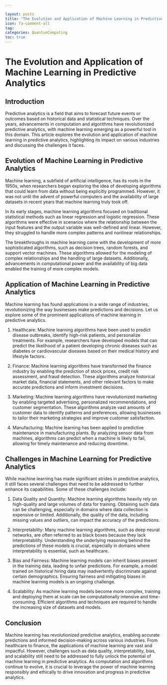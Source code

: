 ```yaml
---

layout: posts
title: "The Evolution and Application of Machine Learning in Predictive Analytics"
icon: fa-comment-alt
tag:      
categories: QuantumComputing
toc: true
---
```




# The Evolution and Application of Machine Learning in Predictive Analytics

## Introduction

Predictive analytics is a field that aims to forecast future events or outcomes based on historical data and statistical techniques. Over the years, advancements in computation and algorithms have revolutionized predictive analytics, with machine learning emerging as a powerful tool in this domain. This article explores the evolution and application of machine learning in predictive analytics, highlighting its impact on various industries and discussing the challenges it faces.

## Evolution of Machine Learning in Predictive Analytics

Machine learning, a subfield of artificial intelligence, has its roots in the 1950s, when researchers began exploring the idea of developing algorithms that could learn from data without being explicitly programmed. However, it was not until the advent of powerful computers and the availability of large datasets in recent years that machine learning truly took off.

In its early stages, machine learning algorithms focused on traditional statistical methods such as linear regression and logistic regression. These algorithms were effective in scenarios where the relationship between the input features and the output variable was well-defined and linear. However, they struggled to handle more complex patterns and nonlinear relationships.

The breakthroughs in machine learning came with the development of more sophisticated algorithms, such as decision trees, random forests, and support vector machines. These algorithms allowed for the modeling of complex relationships and the handling of large datasets. Additionally, advancements in computational power and the availability of big data enabled the training of more complex models.

## Application of Machine Learning in Predictive Analytics

Machine learning has found applications in a wide range of industries, revolutionizing the way businesses make predictions and decisions. Let us explore some of the prominent applications of machine learning in predictive analytics.

1. Healthcare: Machine learning algorithms have been used to predict disease outbreaks, identify high-risk patients, and personalize treatments. For example, researchers have developed models that can predict the likelihood of a patient developing chronic diseases such as diabetes or cardiovascular diseases based on their medical history and lifestyle factors.

2. Finance: Machine learning algorithms have transformed the finance industry by enabling the prediction of stock prices, credit risk assessment, and fraud detection. These algorithms analyze historical market data, financial statements, and other relevant factors to make accurate predictions and inform investment decisions.

3. Marketing: Machine learning algorithms have revolutionized marketing by enabling targeted advertising, personalized recommendations, and customer segmentation. These algorithms analyze vast amounts of customer data to identify patterns and preferences, allowing businesses to tailor their marketing strategies and improve customer satisfaction.

4. Manufacturing: Machine learning has been applied to predictive maintenance in manufacturing plants. By analyzing sensor data from machines, algorithms can predict when a machine is likely to fail, allowing for timely maintenance and reducing downtime.

## Challenges in Machine Learning for Predictive Analytics

While machine learning has made significant strides in predictive analytics, it still faces several challenges that need to be addressed to further enhance its capabilities. Some of these challenges include:

1. Data Quality and Quantity: Machine learning algorithms heavily rely on high-quality and large volumes of data for training. Obtaining such data can be challenging, especially in domains where data collection is expensive or limited. Additionally, the quality of the data, including missing values and outliers, can impact the accuracy of the predictions.

2. Interpretability: Many machine learning algorithms, such as deep neural networks, are often referred to as black boxes because they lack interpretability. Understanding the underlying reasoning behind the predictions of these models is crucial, especially in domains where interpretability is essential, such as healthcare.

3. Bias and Fairness: Machine learning models can inherit biases present in the training data, leading to unfair predictions. For example, a model trained on historical hiring data may inadvertently discriminate against certain demographics. Ensuring fairness and mitigating biases in machine learning models is an ongoing challenge.

4. Scalability: As machine learning models become more complex, training and deploying them at scale can be computationally intensive and time-consuming. Efficient algorithms and techniques are required to handle the increasing size of datasets and models.

## Conclusion

Machine learning has revolutionized predictive analytics, enabling accurate predictions and informed decision-making across various industries. From healthcare to finance, the applications of machine learning are vast and impactful. However, challenges such as data quality, interpretability, bias, and scalability still need to be addressed to fully unlock the potential of machine learning in predictive analytics. As computation and algorithms continue to evolve, it is crucial to leverage the power of machine learning responsibly and ethically to drive innovation and progress in predictive analytics.
